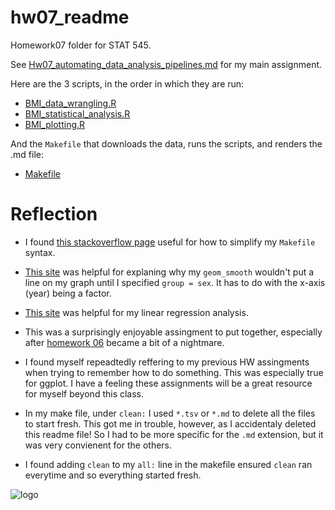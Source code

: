 hw07\_readme
================
	
Homework07 folder for STAT 545.

See [Hw07_automating_data_analysis_pipelines.md](https://github.com/sepkamal/STAT545-hw-Kamal-Sepehr/blob/8069721e2e6b2ffa9cd80d6f3c549d72471abe38/Hw07/Hw07_automating_data_analysis_pipelines.md) for my main assignment.

Here are the 3 scripts, in the order in which they are run:
 - [BMI_data_wrangling.R](https://github.com/sepkamal/STAT545-hw-Kamal-Sepehr/blob/master/Hw07/BMI_data_wrangling.R)
 - [BMI_statistical_analysis.R](https://github.com/sepkamal/STAT545-hw-Kamal-Sepehr/blob/master/Hw07/BMI_statistical_analysis.R)
 - [BMI_plotting.R](https://github.com/sepkamal/STAT545-hw-Kamal-Sepehr/blob/master/Hw07/BMI_plotting.R)
 
 And the `Makefile` that downloads the data, runs the scripts, and renders the .md file:
 - [Makefile](https://github.com/sepkamal/STAT545-hw-Kamal-Sepehr/blob/master/Hw07/Makefile)

# Reflection

- I found [this stackoverflow page](https://stackoverflow.com/questions/3220277/what-do-the-makefile-symbols-and-mean) useful for how to simplify my `Makefile` syntax.

- [This site](https://stackoverflow.com/questions/10357768/plotting-lines-and-the-group-aesthetic-in-ggplot2) was helpful for explaning why my `geom_smooth` wouldn't put a line on my graph until I specified `group = sex`. It has to do with the x-axis (year) being a factor.

- [This site](https://stackoverflow.com/questions/1169539/linear-regression-and-group-by-in-r) was helpful for my linear regression analysis.

- This was a surprisingly enjoyable assingment to put together, especially after [homework 06](https://github.com/sepkamal/STAT545-hw-Kamal-Sepehr/blob/master/Hw06/HW6_Data_wrangling_wrap_up.md) became a bit of a nightmare.

- I found myself repeadtedly reffering to my previous HW assingments when trying to remember how to do something. This was especially true for ggplot. I have a feeling these assignments will be a great resource for myself beyond this class.

- In my make file, under `clean:` I used `*.tsv` or `*.md` to delete all the files to start fresh. This got me in trouble, however, as I accidentaly deleted this readme file! So I had to be more specific for the `.md` extension, but it was very convienent for the others.

- I found adding `clean` to my `all:` line in the makefile ensured `clean` ran everytime and so everything started fresh.

![logo](https://i.imgflip.com/1wj55o.jpg)
